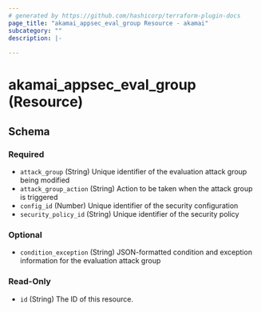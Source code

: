 ```yaml
---
# generated by https://github.com/hashicorp/terraform-plugin-docs
page_title: "akamai_appsec_eval_group Resource - akamai"
subcategory: ""
description: |-
  
---
```


# akamai_appsec_eval_group (Resource)





<!-- schema generated by tfplugindocs -->
## Schema

### Required

- `attack_group` (String) Unique identifier of the evaluation attack group being modified
- `attack_group_action` (String) Action to be taken when the attack group is triggered
- `config_id` (Number) Unique identifier of the security configuration
- `security_policy_id` (String) Unique identifier of the security policy

### Optional

- `condition_exception` (String) JSON-formatted condition and exception information for the evaluation attack group

### Read-Only

- `id` (String) The ID of this resource.
